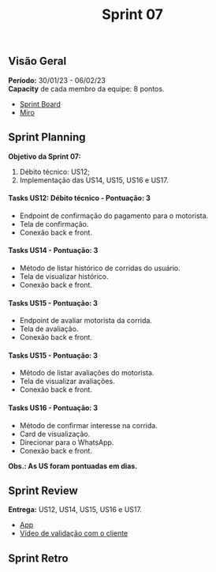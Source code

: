 <h1 align="center"><b>Sprint 07</b></h1>

<br>

## Visão Geral

**Período:** 	30/01/23 - 06/02/23 <br>
**Capacity** de cada membro da equipe: 8 pontos.

- [Sprint Board](https://trello.com/b/hObguyFv/sprint-board)
- [Miro](https://miro.com/app/board/uXjVPFFIyc4=/)

## Sprint Planning

**Objetivo da Sprint 07:**
  1. Débito técnico: US12;
  2. Implementação das US14, US15, US16 e US17.

#### Tasks US12: Débito técnico - Pontuação: 3
  - Endpoint de confirmação do pagamento para o motorista.
  - Tela de confirmação.
  - Conexão back e front.

#### Tasks US14 - Pontuação: 3
  - Método de listar histórico de corridas do usuário.
  - Tela de visualizar histórico.
  - Conexão back e front.

#### Tasks US15 - Pontuação: 3
  - Endpoint de avaliar motorista da corrida.
  - Tela de avaliação.
  - Conexão back e front.

#### Tasks US15 - Pontuação: 3
  - Método de listar avaliações do motorista.
  - Tela de visualizar avaliações.
  - Conexão back e front.

#### Tasks US16 - Pontuação: 3
  - Método de confirmar interesse na corrida.
  - Card de visualização.
  - Direcionar para o WhatsApp.
  - Conexão back e front.

**Obs.: As US foram pontuadas em dias.**

## Sprint Review 

**Entrega:** US12, US14, US15, US16 e US17.
- [App]()
- [Vídeo de validação com o cliente]()

## Sprint Retro
